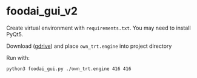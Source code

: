 # foodai_gui_v2

Create virtual environment with `requirements.txt`. You may need to install PyQt5.

Download ([gdrive](https://drive.google.com/file/d/1VpNLNr9xFheQu01jb-o2qye0E8Gv2YqW/view?usp=sharing)) and place `own_trt.engine` into project directory

Run with:
```
python3 foodai_gui.py ./own_trt.engine 416 416
```
